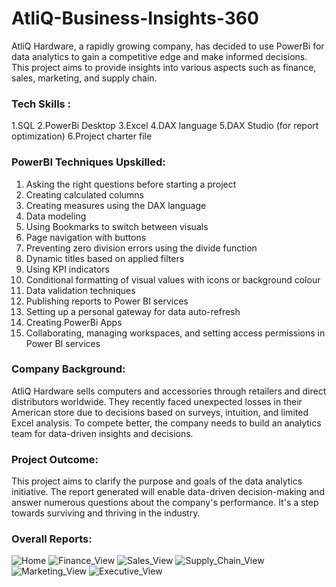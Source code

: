 # AtliQ-Business-Insights-360
AtliQ Hardware, a rapidly growing company, has decided to use PowerBi for data analytics to gain a competitive edge and make informed decisions. This project aims to provide insights into various aspects such as finance, sales, marketing, and supply chain.

### Tech Skills :
1.SQL
2.PowerBi Desktop
3.Excel
4.DAX language
5.DAX Studio (for report optimization)
6.Project charter file

### PowerBI Techniques Upskilled:
1. Asking the right questions before starting a project
2. Creating calculated columns
3. Creating measures using the DAX language
4. Data modeling
5. Using Bookmarks to switch between visuals
6. Page navigation with buttons
7. Preventing zero division errors using the divide function
8. Dynamic titles based on applied filters
9. Using KPI indicators
10. Conditional formatting of visual values with icons or background colour
11. Data validation techniques
12. Publishing reports to Power BI services
13. Setting up a personal gateway for data auto-refresh
14. Creating PowerBi Apps
15. Collaborating, managing workspaces, and setting access permissions in Power BI services

### Company Background:
AtliQ Hardware sells computers and accessories through retailers and direct distributors worldwide. They recently faced unexpected losses in their American store due to decisions based on surveys, intuition, and limited Excel analysis. To compete better, the company needs to build an analytics team for data-driven insights and decisions.

### Project Outcome:
This project aims to clarify the purpose and goals of the data analytics initiative. The report generated will enable data-driven decision-making and answer numerous questions about the company's performance. It's a step towards surviving and thriving in the industry.

### Overall Reports:
![Home](https://github.com/user-attachments/assets/28642847-652d-461e-b8ea-92d158256b97)
![Finance_View](https://github.com/user-attachments/assets/7da80ea9-2e65-4491-81bb-690c7aa1b2db)
![Sales_View](https://github.com/user-attachments/assets/4ac3eb26-6ec1-409b-b17d-63e680da97f5)
![Supply_Chain_View](https://github.com/user-attachments/assets/ef7e7f24-f65d-4444-964f-2c3be8c17dad)
![Marketing_View](https://github.com/user-attachments/assets/a67c200f-f87c-4762-aec8-33d56f4d60c4)
![Executive_View](https://github.com/user-attachments/assets/0db941bc-3c8b-4461-bb2b-a0e8873850da)

